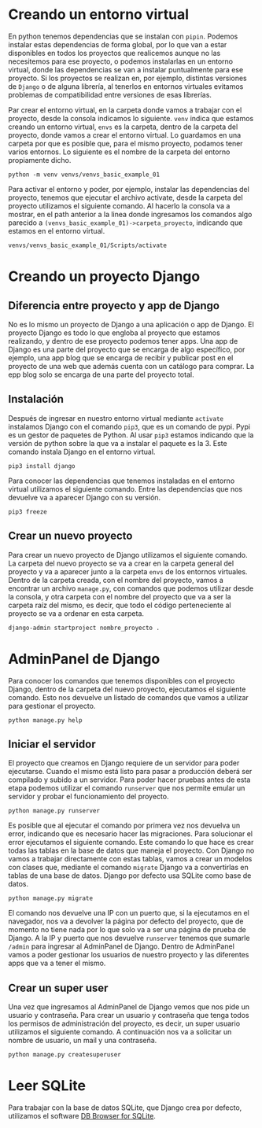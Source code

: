 # Creando un entorno virtual

En python tenemos dependencias que se instalan con `pipin`. Podemos instalar estas dependencias de forma global, por lo que van a estar disponibles en todos los proyectos que realicemos aunque no las necesitemos para ese proyecto, o podemos instalarlas en un entorno virtual, donde las dependencias se van a instalar puntualmente para ese proyecto. Si los proyectos se realizan en, por ejemplo, distintas versiones de `Django` o de alguna librería, al tenerlos en entornos virtuales evitamos problemas de compatibilidad entre versiones de esas librerías.

Par crear el entorno virtual, en la carpeta donde vamos a trabajar con el proyecto, desde la consola indicamos lo siguiente. `venv` indica que estamos creando un entorno virtual, `envs` es la carpeta, dentro de la carpeta del proyecto, donde vamos a crear el entorno virtual. Lo guardamos en una carpeta por que es posible que, para el mismo proyecto, podamos tener varios entornos. Lo siguiente es el nombre de la carpeta del entorno propiamente dicho.

```shellscript
python -m venv venvs/venvs_basic_example_01
```

Para activar el entorno y poder, por ejemplo, instalar las dependencias del proyecto, tenemos que ejecutar el archivo activate, desde la carpeta del proyecto utilizamos el siguiente comando. Al hacerlo la consola va a mostrar, en el path anterior a la linea donde ingresamos los comandos algo parecido a `(venvs_basic_example_01)->carpeta_proyecto`, indicando que estamos en el entorno virtual.

```shellscript
venvs/venvs_basic_example_01/Scripts/activate
```

# Creando un proyecto Django

## Diferencia entre proyecto y app de Django

No es lo mismo un proyecto de Django a una aplicación o app de Django. El proyecto Django es todo lo que engloba al proyecto que estamos realizando, y dentro de ese proyecto podemos tener apps. Una app de Django es una parte del proyecto que se encarga de algo específico, por ejemplo, una app blog que se encarga de recibir y publicar post en el proyecto de una web que además cuenta con un catálogo para comprar. La epp blog solo se encarga de una parte del proyecto total.

## Instalación

Después de ingresar en nuestro entorno virtual mediante `activate` instalamos Django con el comando `pip3`, que es un comando de pypi. Pypi es un gestor de paquetes de Python. Al usar `pip3` estamos indicando que la versión de python sobre la que va a instalar el paquete es la 3. Este comando instala Django en el entorno virtual.

```shellscript
pip3 install django
```

Para conocer las dependencias que tenemos instaladas en el entorno virtual utilizamos el siguiente comando. Entre las dependencias que nos devuelve va a aparecer Django con su versión.

```shellscript
pip3 freeze
```

## Crear un nuevo proyecto

Para crear un nuevo proyecto de Django utilizamos el siguiente comando. La carpeta del nuevo proyecto se va a crear en la carpeta general del proyecto y va a aparecer junto a la carpeta `envs` de los entornos virtuales. Dentro de la carpeta creada, con el nombre del proyecto, vamos a encontrar un archivo `manage.py`, con comandos que podemos utilizar desde la consola, y otra carpeta con el nombre del proyecto que va a ser la carpeta raíz del mismo, es decir, que todo el código perteneciente al proyecto se va a ordenar en esta carpeta.

```shellscript
django-admin startproject nombre_proyecto .
```

# AdminPanel de Django

Para conocer los comandos que tenemos disponibles con el proyecto Django, dentro de la carpeta del nuevo proyecto, ejecutamos el siguiente comando. Esto nos devuelve un listado de comandos que vamos a utilizar para gestionar el proyecto.

```shellscript
python manage.py help
```

## Iniciar el servidor

El proyecto que creamos en Django requiere de un servidor para poder ejecutarse. Cuando el mismo está listo para pasar a producción deberá ser compilado y subido a un servidor. Para poder hacer pruebas antes de esta etapa podemos utilizar el comando `runserver` que nos permite emular un servidor y probar el funcionamiento del proyecto.

```shellscript
python manage.py runserver
```

Es posible que al ejecutar el comando por primera vez nos devuelva un error, indicando que es necesario hacer las migraciones. Para solucionar el error ejecutamos el siguiente comando. Este comando lo que hace es crear todas las tablas en la base de datos que maneja el proyecto. Con Django no vamos a trabajar directamente con estas tablas, vamos a crear un modelos con clases que, mediante el comando `migrate` Django va a convertirlas en tablas de una base de datos. Django por defecto usa SQLite como base de datos.

```shellscript
python manage.py migrate
```

El comando nos devuelve una IP con un puerto que, si la ejecutamos en el navegador, nos va a devolver la página por defecto del proyecto, que de momento no tiene nada por lo que solo va a ser una página de prueba de Django. A la IP y puerto que nos devuelve `runserver` tenemos que sumarle `/admin` para ingresar al AdminPanel de Django. Dentro de AdminPanel vamos a poder gestionar los usuarios de nuestro proyecto y las diferentes apps que va a tener el mismo.

## Crear un super user

Una vez que ingresamos al AdminPanel de Django vemos que nos pide un usuario y contraseña. Para crear un usuario y contraseña que tenga todos los permisos de administración del proyecto, es decir, un super usuario utilizamos el siguiente comando. A continuación nos va a solicitar un nombre de usuario, un mail y una contraseña.

```shellscript
python manage.py createsuperuser
```

# Leer SQLite

Para trabajar con la base de datos SQLite, que Django crea por defecto, utilizamos el software [DB Browser for SQLite](https://sqlitebrowser.org/).
